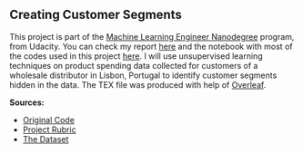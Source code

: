 Creating Customer Segments
--------------------------


This project is part of the [Machine Learning Engineer Nanodegree](https://www.udacity.com/course/machine-learning-engineer-nanodegree--nd009) program, from Udacity. You can check my report <a href="" target="_blank">here</a> and the notebook with most of the codes used in this project <a href="" target="_blank">here</a>. I will use unsupervised learning techniques on product spending data collected for customers of a wholesale distributor in Lisbon, Portugal to identify customer segments hidden in the data. The TEX file was produced with help of [Overleaf](https://www.overleaf.com/read/hqymhncpkrsq).


<b>Sources:</b>

- [Original Code](https://github.com/udacity/machine-learning/tree/master/projects/creating_customer_segments)
- [Project Rubric](https://review.udacity.com/#!/projects/5422789357/rubric)
- [The Dataset](https://archive.ics.uci.edu/ml/datasets/Wholesale+customers)
